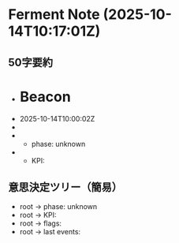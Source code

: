 # Ferment Note (2025-10-14T10:17:01Z)

## 50字要約
- # Beacon
- 2025-10-14T10:00:02Z
- 
- - phase: unknown
- - KPI:

## 意思決定ツリー（簡易）
- root -> phase: unknown
- root -> KPI:
- root -> flags:
- root -> last events:
